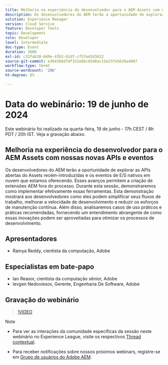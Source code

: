 ```yaml
---
title: Melhoria na experiência do desenvolvedor para o AEM Assets com nossas novas APIs e eventos
description: Os desenvolvedores do AEM terão a oportunidade de explorar as APIs abertas do Assets recém-introduzidas e os eventos de E/S nativos em nuvem que estamos oferecendo. Esses avanços permitem a criação de extensões AEM fora do processo. Durante esta sessão, demonstraremos como implementar efetivamente essas ferramentas. Esta demonstração mostrará aos desenvolvedores como eles podem simplificar seus fluxos de trabalho, melhorar a velocidade de desenvolvimento e reduzir os esforços de manutenção contínua. Além disso, analisaremos casos de uso práticos e práticas recomendadas, fornecendo um entendimento abrangente de como essas inovações podem ser aproveitadas para otimizar os processos de desenvolvimento.
solution: Experience Manager
version: Cloud Service
feature: Developer Tools
topic: Development
role: Developer
level: Intermediate
doc-type: Event
duration: 3600
exl-id: c33fab30-649e-43b3-b1df-cf57e42d3612
source-git-commit: e364366d7df321ebbcb598ac15e237e5626a4087
workflow-type: tm+mt
source-wordcount: '286'
ht-degree: 0%

---
```


# Data do webinário: 19 de junho de 2024

Este webinário foi realizado na quarta-feira, 19 de junho - 17h CEST / 8h PDT / 20h IST. Veja a gravação abaixo.

## Melhoria na experiência do desenvolvedor para o AEM Assets com nossas novas APIs e eventos

Os desenvolvedores do AEM terão a oportunidade de explorar as APIs abertas do Assets recém-introduzidas e os eventos de E/S nativos em nuvem que estamos oferecendo. Esses avanços permitem a criação de extensões AEM fora do processo. Durante esta sessão, demonstraremos como implementar efetivamente essas ferramentas. Esta demonstração mostrará aos desenvolvedores como eles podem simplificar seus fluxos de trabalho, melhorar a velocidade de desenvolvimento e reduzir os esforços de manutenção contínua. Além disso, analisaremos casos de uso práticos e práticas recomendadas, fornecendo um entendimento abrangente de como essas inovações podem ser aproveitadas para otimizar os processos de desenvolvimento.

## Apresentadores

* Ramya Reddy, cientista da computação, Adobe

## Especialistas em bate-papo

* Ian Reasor, cientista da computação sênior, Adobe
* Ievgen Nedoviesov, Gerente, Engenharia De Software, Adobe

## Gravação do webinário

>[!VIDEO](https://video.tv.adobe.com/v/3430198)

>[!NOTE]
> 
>* Para ver as interações da comunidade específicas da sessão neste webinário no Experience League, visite os respectivos [Thread contextual](https://adobe.ly/3UQXwFO).
>
>* Para receber notificações sobre nossos próximos webinars, registre-se em [Grupo de usuários do Adobe AEM](https://aem-augs.adobe.com/).
